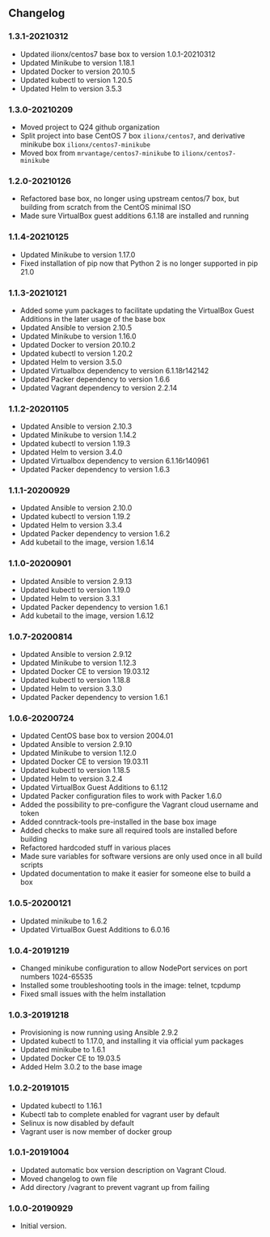 ## Changelog

### 1.3.1-20210312
* Updated ilionx/centos7 base box to version 1.0.1-20210312
* Updated Minikube to version 1.18.1
* Updated Docker to version 20.10.5
* Updated kubectl to version 1.20.5
* Updated Helm to version 3.5.3

### 1.3.0-20210209
* Moved project to Q24 github organization
* Split project into base CentOS 7 box `ilionx/centos7`, and derivative minikube box `ilionx/centos7-minikube`
* Moved box from `mrvantage/centos7-minikube` to `ilionx/centos7-minikube`

### 1.2.0-20210126
* Refactored base box, no longer using upstream centos/7 box, but building from scratch from the CentOS minimal ISO
* Made sure VirtualBox guest additions 6.1.18 are installed and running

### 1.1.4-20210125
* Updated Minikube to version 1.17.0
* Fixed installation of pip now that Python 2 is no longer supported in pip 21.0

### 1.1.3-20210121
* Added some yum packages to facilitate updating the VirtualBox Guest Additions in the later usage of the base box
* Updated Ansible to version 2.10.5
* Updated Minikube to version 1.16.0
* Updated Docker to version 20.10.2
* Updated kubectl to version 1.20.2
* Updated Helm to version 3.5.0
* Updated Virtualbox dependency to version 6.1.18r142142
* Updated Packer dependency to version 1.6.6
* Updated Vagrant dependency to version 2.2.14

### 1.1.2-20201105
* Updated Ansible to version 2.10.3
* Updated Minikube to version 1.14.2
* Updated kubectl to version 1.19.3
* Updated Helm to version 3.4.0
* Updated Virtualbox dependency to version 6.1.16r140961
* Updated Packer dependency to version 1.6.3

### 1.1.1-20200929
* Updated Ansible to version 2.10.0
* Updated kubectl to version 1.19.2
* Updated Helm to version 3.3.4
* Updated Packer dependency to version 1.6.2
* Add kubetail to the image, version 1.6.14

### 1.1.0-20200901
* Updated Ansible to version 2.9.13
* Updated kubectl to version 1.19.0
* Updated Helm to version 3.3.1
* Updated Packer dependency to version 1.6.1
* Add kubetail to the image, version 1.6.12

### 1.0.7-20200814
* Updated Ansible to version 2.9.12
* Updated Minikube to version 1.12.3
* Updated Docker CE to version 19.03.12
* Updated kubectl to version 1.18.8
* Updated Helm to version 3.3.0
* Updated Packer dependency to version 1.6.1

### 1.0.6-20200724
* Updated CentOS base box to version 2004.01
* Updated Ansible to version 2.9.10
* Updated Minikube to version 1.12.0
* Updated Docker CE to version 19.03.11
* Updated kubectl to version 1.18.5
* Updated Helm to version 3.2.4
* Updated VirtualBox Guest Additions to 6.1.12
* Updated Packer configuration files to work with Packer 1.6.0
* Added the possibility to pre-configure the Vagrant cloud username and token
* Added conntrack-tools pre-installed in the base box image
* Added checks to make sure all required tools are installed before building
* Refactored hardcoded stuff in various places
* Made sure variables for software versions are only used once in all build scripts
* Updated documentation to make it easier for someone else to build a box

### 1.0.5-20200121
* Updated minikube to 1.6.2
* Updated VirtualBox Guest Additions to 6.0.16

### 1.0.4-20191219
* Changed minikube configuration to allow NodePort services on port numbers 1024-65535
* Installed some troubleshooting tools in the image: telnet, tcpdump
* Fixed small issues with the helm installation

### 1.0.3-20191218
* Provisioning is now running using Ansible 2.9.2
* Updated kubectl to 1.17.0, and installing it via official yum packages
* Updated minikube to 1.6.1
* Updated Docker CE to 19.03.5
* Added Helm 3.0.2 to the base image

### 1.0.2-20191015
* Updated kubectl to 1.16.1
* Kubectl tab to complete enabled for vagrant user by default
* Selinux is now disabled by default
* Vagrant user is now member of docker group

### 1.0.1-20191004
* Updated automatic box version description on Vagrant Cloud.
* Moved changelog to own file
* Add directory /vagrant to prevent vagrant up from failing

### 1.0.0-20190929
* Initial version.